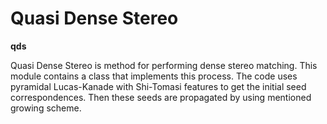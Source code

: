 Quasi Dense Stereo
======================

**qds**

Quasi Dense Stereo is method for performing dense stereo matching. This module contains a class that implements this process.
The code uses pyramidal Lucas-Kanade with Shi-Tomasi features to get the initial seed correspondences.
Then these seeds are propagated by using mentioned growing scheme.

